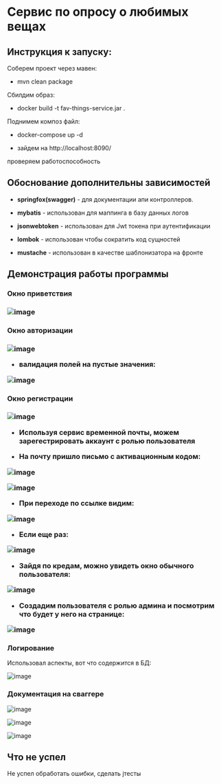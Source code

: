 <h1>Сервис по опросу о любимых вещах</h1>
<h2>Инструкция к запуску:</h2>
Соберем проект через мавен:

- mvn clean package

Сбилдим образ:

- docker build -t fav-things-service.jar .

Поднимем композ файл:

- docker-compose up -d

- зайдем на http://localhost:8090/

проверяем работоспособность

<h2>Обоснование дополнительны зависимостей</h2>

- <b>springfox(swagger)</b> - для документации апи контроллеров.

- <b>mybatis</b> - использован для маппинга в базу данных логов

- <b>jsonwebtoken</b> - использован для Jwt токена при аутентификации

- <b>lombok</b> - использован чтобы сократить код сущностей

- <b>mustache</b> - использован в качестве шаблонизатора на фронте

<h2>Демонстрация работы программы</h2>

<h3>Окно приветствия<h3>

![image](https://user-images.githubusercontent.com/71641509/221851760-f5a55acb-4255-4ed1-8d66-af684fc16fdb.png)

<h3>Окно авторизации<h3>

![image](https://user-images.githubusercontent.com/71641509/221851869-80caf142-b9a0-4c3b-8f42-8db8e9d57dc3.png)

- валидация полей на пустые значения:

![image](https://user-images.githubusercontent.com/71641509/221851953-cb7e777c-2632-4d7c-9522-3dcd527f9014.png)

<h3>Окно регистрации<h3>

![image](https://user-images.githubusercontent.com/71641509/221879620-27728644-360f-421f-be95-c8b938660beb.png)

- Используя сервис временной почты, можем зарегестрировать аккаунт с ролью пользователя

* На почту пришло письмо с активационным кодом:

![image](https://user-images.githubusercontent.com/71641509/221879885-73482f77-4931-482a-a3d3-4667e810fc02.png)

![image](https://user-images.githubusercontent.com/71641509/221879941-2ad9f659-8a91-4ed3-874a-c15023f4c7cc.png)

* При переходе по ссылке видим: 

![image](https://user-images.githubusercontent.com/71641509/221922099-8b7ae8e4-5d2b-4388-a8df-36888917a24c.png)

* Если еще раз: 

![image](https://user-images.githubusercontent.com/71641509/221922205-db1f37e7-fd57-4bc2-859f-5407b517cdc9.png)


* Зайдя по кредам, можно увидеть окно обычного пользователя:

![image](https://user-images.githubusercontent.com/71641509/221880221-4c6516fd-c307-467c-92d2-f52a8f9a3a64.png)

* Создадим пользователя с ролью админа и посмотрим что будет у него на странице: 

![image](https://user-images.githubusercontent.com/71641509/221880666-41bd1aeb-c5e7-4b10-8d26-5027af1ed0a7.png)

<h3>Логирование</h3>

Использовал аспекты, вот что содержится в БД:

![image](https://user-images.githubusercontent.com/71641509/221922949-52f5bd3f-2c0d-46fd-89cd-187d313c93fc.png)

<h3>Документация на сваггере</h3>

![image](https://user-images.githubusercontent.com/71641509/221930854-d900ad1e-1111-4cba-9f36-cc280852f2d7.png)

![image](https://user-images.githubusercontent.com/71641509/221930976-148415a6-aaa4-433f-a4b9-19a0e846fe7a.png)

![image](https://user-images.githubusercontent.com/71641509/221931110-4fe28046-14a8-4ae2-ab00-1d2fbccb2775.png)


<h2>Что не успел</h2>
Не успел обработать ошибки, сделать jтесты
